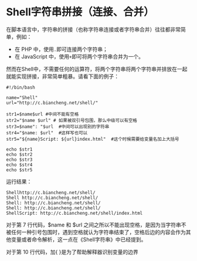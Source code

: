 # Shell字符串拼接（连接、合并）
在脚本语言中，字符串的拼接（也称字符串连接或者字符串合并）往往都非常简单，例如：
+ 在 PHP 中，使用`.`即可连接两个字符串； 
+ 在 JavaScript 中，使用`+`即可将两个字符串合并为一个。

然而在Shell中，不需要任何的运算符，将两个字符串将两个字符串并排放在一起就能实现拼接，非常简单粗暴。请看下面的例子：
```shell
#!/bin/bash

name="Shell"
url="http://c.biancheng.net/shell/"

str1=$name$url #中间不能有空格
str2="$name $url" # 如果被双引号包围，那么中级可以有空格
str3=$name": "$url  #中间可以出现别的字符串
str4="$name: $url"  #这样写也可以
str5="${name}Script: ${url}index.html"  #这个时候需要给变量名加上大括号

echo $str1
echo $str2
echo $str3
echo $str4
echo $str5
```
运行结果：
```shell
Shellhttp://c.biancheng.net/shell/
Shell http://c.biancheng.net/shell/
Shell: http://c.biancheng.net/shell/
Shell: http://c.biancheng.net/shell/
ShellScript: http://c.biancheng.net/shell/index.html
```
对于第 7 行代码，$name 和 $url 之间之所以不能出现空格，是因为当字符串不被任何一种引号包围时，遇到空格就认为字符串结束了，空格后边的内容会作为其他变量或者命令解析，这一点在《Shell字符串》中已经提到。

对于第 10 行代码，加{ }是为了帮助解释器识别变量的边界